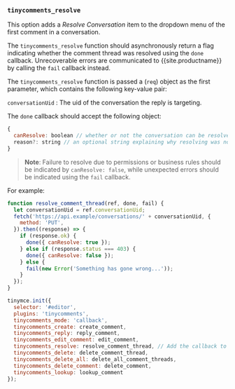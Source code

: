 ### `tinycomments_resolve`



This option adds a _Resolve Conversation_ item to the dropdown menu of the first comment in a conversation.

The `tinycomments_resolve` function should asynchronously return a flag indicating whether the comment thread was resolved using the `done` callback. Unrecoverable errors are communicated to {{site.productname}} by calling the `fail` callback instead.

The `tinycomments_resolve` function is passed a (`req`) object as the first parameter, which contains the following key-value pair:

`conversationUid`
: The uid of the conversation the reply is targeting.

The `done` callback should accept the following object:

```js
{
  canResolve: boolean // whether or not the conversation can be resolved
  reason?: string // an optional string explaining why resolving was not allowed (if canResolve is false)
}
```

> **Note**: Failure to resolve due to permissions or business rules should be indicated by `canResolve: false`, while unexpected errors should be indicated using the `fail` callback.

For example:

```js
function resolve_comment_thread(ref, done, fail) {
  let conversationUid = ref.conversationUid;
  fetch('https://api.example/conversations/' + conversationUid, {
    method: 'PUT',
  }).then((response) => {
    if (response.ok) {
      done({ canResolve: true });
    } else if (response.status === 403) {
      done({ canResolve: false });
    } else {
      fail(new Error('Something has gone wrong...'));
    }
  });
}

tinymce.init({
  selector: '#editor',
  plugins: 'tinycomments',
  tinycomments_mode: 'callback',
  tinycomments_create: create_comment,
  tinycomments_reply: reply_comment,
  tinycomments_edit_comment: edit_comment,
  tinycomments_resolve: resolve_comment_thread, // Add the callback to TinyMCE
  tinycomments_delete: delete_comment_thread,
  tinycomments_delete_all: delete_all_comment_threads,
  tinycomments_delete_comment: delete_comment,
  tinycomments_lookup: lookup_comment
});
```

